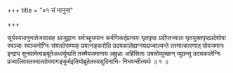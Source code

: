 +++
title = "०१ सं भानुना"

+++

सूर्यस्यभानुनातेजसासह आजुह्वानः सर्वत्रहूयमानः कर्मणिकर्तृप्रत्ययः घृतपृष्ठः प्रदीप्तज्वालः घृतयुक्तपृष्ठप्रदेशोवा स्वञ्चाः स्वञ्चनोग्निः संयततेसम्यक् प्रयत्नङ्करोति उदयकालेह्यग्नयःप्रज्वाल्यन्ते तस्मात्कारणात् योयजमानः इन्द्राय सुनवामेत्याहबूतेअध्वर्युम्प्रति तस्मैयजमानाय अम्रुध्राः अहिंसिताः उषसोव्युच्छान् व्युछन्तु उदयकालेग्निः प्रज्वालिवस्तस्मात्सोमयागङ्कुर्मइतियोब्रूतेतस्यसुदिनानि- निभवन्तीत्यर्थः ॥ १ ॥